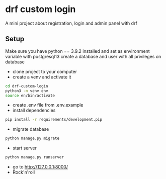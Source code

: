 # drf custom login

A mini project about registration, login and admin panel with drf

## Setup

Make sure you have python == 3.9.2 installed and set as environment variable with postgresql13 create a database and user with all privileges on database

- clone project to your computer
- create a venv and activate it

```bash
cd drf-custom-login
python3 -m venv env
source en/bin/activate
```

- create .env file from .env.example
- install dependencies

```bash
pip install -r requirements/development.pip
```

- migrate database

```bash
python manage.py migrate
```

- start server

```bash
python manage.py runserver
```

- go to http://127.0.0.1:8000/
- Rock'n'roll
